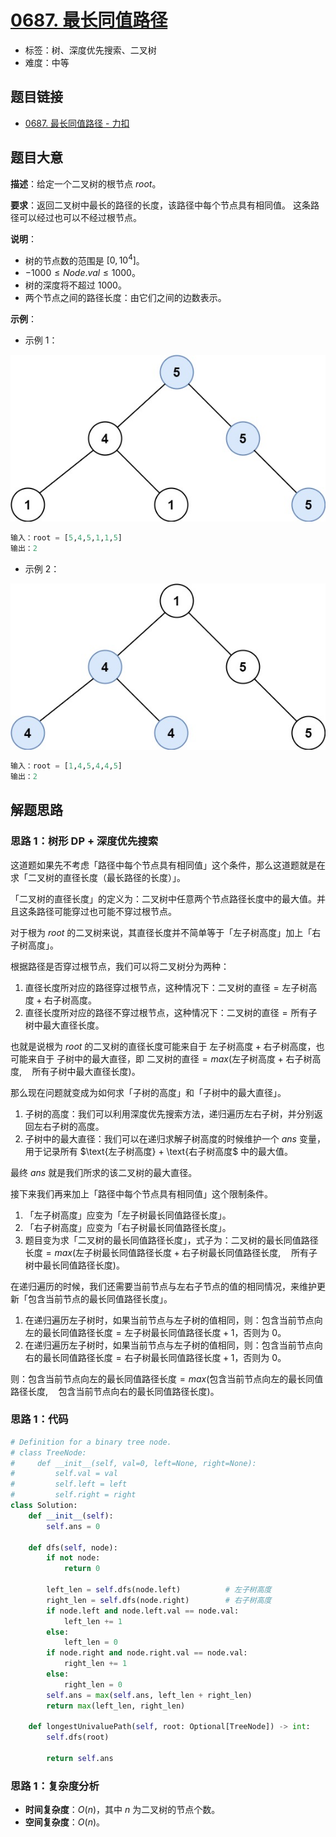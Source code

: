 # [0687. 最长同值路径](https://leetcode.cn/problems/longest-univalue-path/)

- 标签：树、深度优先搜索、二叉树
- 难度：中等

## 题目链接

- [0687. 最长同值路径 - 力扣](https://leetcode.cn/problems/longest-univalue-path/)

## 题目大意

**描述**：给定一个二叉树的根节点 $root$。

**要求**：返回二叉树中最长的路径的长度，该路径中每个节点具有相同值。 这条路径可以经过也可以不经过根节点。

**说明**：

- 树的节点数的范围是 $[0, 10^4]$。
- $-1000 \le Node.val \le 1000$。
- 树的深度将不超过 $1000$。
- 两个节点之间的路径长度：由它们之间的边数表示。

**示例**：

- 示例 1：

![](../images/20201024068701.jpg)

```python
输入：root = [5,4,5,1,1,5]
输出：2
```

- 示例 2：

![](../images/20201024068702.jpg)

```python
输入：root = [1,4,5,4,4,5]
输出：2
```

## 解题思路

### 思路 1：树形 DP + 深度优先搜索

这道题如果先不考虑「路径中每个节点具有相同值」这个条件，那么这道题就是在求「二叉树的直径长度（最长路径的长度）」。

「二叉树的直径长度」的定义为：二叉树中任意两个节点路径长度中的最大值。并且这条路径可能穿过也可能不穿过根节点。

对于根为 $root$ 的二叉树来说，其直径长度并不简单等于「左子树高度」加上「右子树高度」。

根据路径是否穿过根节点，我们可以将二叉树分为两种：

1. 直径长度所对应的路径穿过根节点，这种情况下：$\text{二叉树的直径} = \text{左子树高度} + \text{右子树高度}$。
2. 直径长度所对应的路径不穿过根节点，这种情况下：$\text{二叉树的直径} = \text{所有子树中最大直径长度}$。

也就是说根为 $root$ 的二叉树的直径长度可能来自于  $\text{左子树高度} + \text{右子树高度}$，也可能来自于 $\text{子树中的最大直径}$，即 $\text{二叉树的直径} = max(\text{左子树高度} + \text{右子树高度}, \quad \text{所有子树中最大直径长度})$。

那么现在问题就变成为如何求「子树的高度」和「子树中的最大直径」。

1. 子树的高度：我们可以利用深度优先搜索方法，递归遍历左右子树，并分别返回左右子树的高度。
2. 子树中的最大直径：我们可以在递归求解子树高度的时候维护一个 $ans$ 变量，用于记录所有 $\text{左子树高度} + \text{右子树高度$ 中的最大值。

最终 $ans$ 就是我们所求的该二叉树的最大直径。

接下来我们再来加上「路径中每个节点具有相同值」这个限制条件。

1. 「左子树高度」应变为「左子树最长同值路径长度」。
2. 「右子树高度」应变为「右子树最长同值路径长度」。
3. 题目变为求「二叉树的最长同值路径长度」，式子为：$\text{二叉树的最长同值路径长度} = max(\text{左子树最长同值路径长度} + \text{右子树最长同值路径长度}, \quad \text{所有子树中最长同值路径长度})$。

在递归遍历的时候，我们还需要当前节点与左右子节点的值的相同情况，来维护更新「包含当前节点的最长同值路径长度」。

1. 在递归遍历左子树时，如果当前节点与左子树的值相同，则：$\text{包含当前节点向左的最长同值路径长度} = \text{左子树最长同值路径长度} + 1$，否则为 $0$。
2. 在递归遍历左子树时，如果当前节点与左子树的值相同，则：$\text{包含当前节点向右的最长同值路径长度} = \text{右子树最长同值路径长度} + 1$，否则为 $0$。

则：$\text{包含当前节点向左的最长同值路径长度} = max(\text{包含当前节点向左的最长同值路径长度}, \quad \text{包含当前节点向右的最长同值路径长度})$。

### 思路 1：代码

```python
# Definition for a binary tree node.
# class TreeNode:
#     def __init__(self, val=0, left=None, right=None):
#         self.val = val
#         self.left = left
#         self.right = right
class Solution:
    def __init__(self):
        self.ans = 0

    def dfs(self, node):
        if not node:
            return 0

        left_len = self.dfs(node.left)          # 左子树高度
        right_len = self.dfs(node.right)        # 右子树高度
        if node.left and node.left.val == node.val:
            left_len += 1
        else:
            left_len = 0
        if node.right and node.right.val == node.val:
            right_len += 1
        else:
            right_len = 0
        self.ans = max(self.ans, left_len + right_len)
        return max(left_len, right_len)

    def longestUnivaluePath(self, root: Optional[TreeNode]) -> int:
        self.dfs(root)

        return self.ans
```

### 思路 1：复杂度分析

- **时间复杂度**：$O(n)$，其中 $n$ 为二叉树的节点个数。
- **空间复杂度**：$O(n)$。
